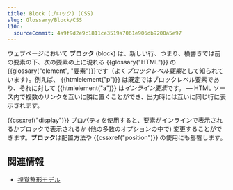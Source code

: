```yaml
---
title: Block (ブロック) (CSS)
slug: Glossary/Block/CSS
l10n:
  sourceCommit: 4a9f9d2e9c1811ce3519a7061e906db9200a5e97
---
```

ウェブページにおいて **ブロック** (block) は、新しい行、つまり、横書きでは前の要素の下、次の要素の上に現れる {{glossary("HTML")}} の{{glossary("element", "要素")}}です（よく*ブロックレベル要素*として知られています）。例えば、 {{htmlelement("p")}} は既定ではブロックレベル要素であり、それに対して {{htmlelement("a")}} は*インライン要素*です。 — HTML ソース内で複数のリンクを互いに隣に置くことができ、出力時には互いに同じ行に表示されます。

{{cssxref("display")}} プロパティを使用すると、要素がインラインで表示されるかブロックで表示されるか (他の多数のオプションの中で) 変更することができます。**ブロック**は配置方法や {{cssxref("position")}} の使用にも影響します。

## 関連情報

- [視覚整形モデル](/ja/docs/Web/CSS/Visual_formatting_model)
